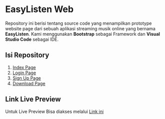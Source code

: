 # EasyListen Web

Repository ini berisi tentang source code yang menampilkan prototype website page dari sebuah aplikasi streaming musik online yang bernama **EasyListen**. Kami menggunakan **Bootstrap** sebagai Framework dan **Visual Studio Code** sebagai IDE.

## Isi Repository

1. [Index Page](index.html)
2. [Login Page](login.html)
3. [Sign Up Page](signup.html)
4. [Download Page](download.html)

## Link Live Preview

Untuk Live Preview Bisa diakses melalui [Link ini](https://nouruz219.github.io/EasyListen-Web/) 